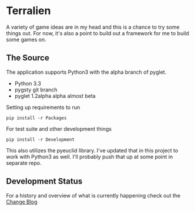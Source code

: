 # Terralien

A variety of game ideas are in my head and this is a chance to try some things out.
For now, it's also a point to build out a framework for me to build some games on.


## The Source

The application supports Python3 with the alpha branch of pyglet.

  * Python 3.3
  * pygsty git branch
  * pyglet 1.2alpha alpha almost beta


Setting up requirements to run

    pip install -r Packages

For test suite and other development things

    pip install -r Development

This also utilizes the pyeuclid library. I've updated that in this project to work with Python3 as well.
I'll probably push that up at some point in separate repo.

## Development Status

For a history and overview of what is currently happening check out the [Change Blog](CHANGEBLOG.md)
